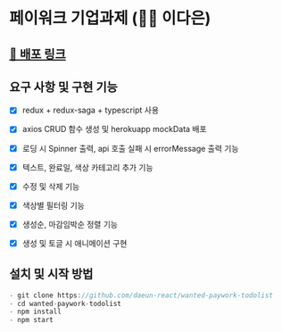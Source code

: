 # 페이워크 기업과제 (🙋‍♀️ 이다은)

## [🔗 배포 링크](https://daeun-react.github.io/wanted-paywork-todolist/)

## 요구 사항 및 구현 기능

- [x] redux + redux-saga + typescript 사용
- [x] axios CRUD 함수 생성 및 herokuapp mockData 배포
- [x] 로딩 시 Spinner 출력, api 호출 실패 시 errorMessage 출력 기능 
- [x] 텍스트, 완료일, 색상 카테고리 추가 기능
- [x] 수정 및 삭제 기능
- [x] 색상별 필터링 기능
- [x] 생성순, 마감임박순 정렬 기능
- [x] 생성 및 토글 시 애니메이션 구현


## 설치 및 시작 방법
```js
- git clone https://github.com/daeun-react/wanted-paywork-todolist
- cd wanted-paywork-todolist
- npm install
- npm start
```

